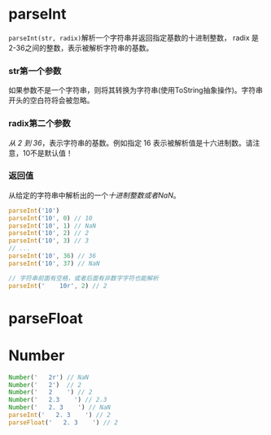 # parseInt
`parseInt(str, radix)`解析一个字符串并返回指定基数的十进制整数， radix 是2-36之间的整数，表示被解析字符串的基数。

### str第一个参数
如果参数不是一个字符串，则将其转换为字符串(使用ToString抽象操作)。字符串开头的空白符将会被忽略。

### radix第二个参数
*从 2 到 36*，表示字符串的基数。例如指定 16 表示被解析值是十六进制数。请注意，10不是默认值！


### 返回值
从给定的字符串中解析出的一个*十进制整数或者NaN*。
```js
parseInt('10')
parseInt('10', 0) // 10
parseInt('10', 1) // NaN
parseInt('10', 2) // 2
parseInt('10', 3) // 3
// ...
parseInt('10', 36) // 36
parseInt('10', 37) // NaN

// 字符串前面有空格，或者后面有非数字字符也能解析
parseInt('    10r', 2) // 2
```

# parseFloat


# Number
```js
Number('   2r') // NaN
Number('   2')  // 2
Number('   2    ') // 2
Number('   2.3    ') // 2.3
Number('   2. 3    ') // NaN
parseInt('   2. 3    ') // 2
parseFloat('   2. 3    ') // 2
```